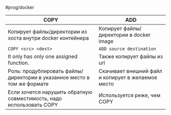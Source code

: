 #prog/docker

| **COPY**                                                                                                               | **ADD**                                                                                 |
| ---------------------------------------------------------------------------------------------------------------------- | --------------------------------------------------------------------------------------- |
| Копирует файлы/директории из хоста внутри docker контейнера                                                            | Копирует файлы/директории в docker image                                                |
| `COPY <src> <dest>`                                                                                                    | `ADD source destination`                                                                |
| It only has only one assigned function.                                                                                | Также копирует файлы из url                                                             |
| Роль: продублировать файлы/директории в указанное место в том же формате                                               | Скачивает внешний файл и копирует в желаемое место                                      |
| Если хочется нарушить обратную совместимость, надо использовать COPY                                                   | Используется реже, чем COPY                                                             |
